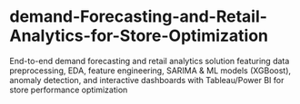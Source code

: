 # demand-Forecasting-and-Retail-Analytics-for-Store-Optimization
End-to-end demand forecasting and retail analytics solution featuring data preprocessing, EDA, feature engineering, SARIMA &amp; ML models (XGBoost), anomaly detection, and interactive dashboards with Tableau/Power BI for store performance optimization
